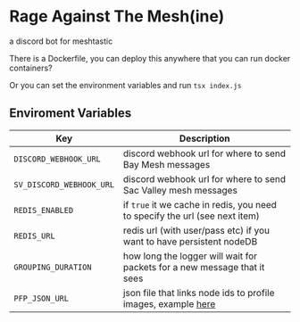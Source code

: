 # Rage Against The Mesh(ine)
a discord bot for meshtastic

There is a Dockerfile, you can deploy this anywhere that you can run docker containers?

Or you can set the environment variables and run `tsx index.js`

## Enviroment Variables

| Key      | Description      |
| ------------- | ------------- |
|`DISCORD_WEBHOOK_URL`| discord webhook url for where to send Bay Mesh messages|
|`SV_DISCORD_WEBHOOK_URL`| discord webhook url for where to send Sac Valley mesh messages|
|`REDIS_ENABLED` | if `true` it we cache in redis, you need to specify the url (see next item)|
|`REDIS_URL`| redis url (with user/pass etc) if you want to have persistent nodeDB|
|`GROUPING_DURATION` | how long the logger will wait for packets for a new message that it sees|
|`PFP_JSON_URL` | json file that links node ids to profile images, example [here](https://raw.githubusercontent.com/baymesh/bot_pfp/refs/heads/main/baymesh_pfp.json)|
